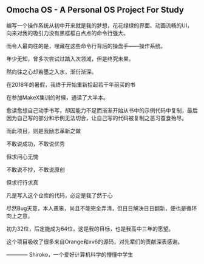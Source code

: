 ## Omocha OS - A Personal OS Project For Study

编写一个操作系统从初中开来就是我的梦想，花花绿绿的界面、动画流畅的UI，向来对我的吸引力没有黑框框白点点的命令行强大。

而令人最向往的是，埋藏在这些命令行背后的操盘手——操作系统。

年少无知，曾多次尝试过踏入次领域，但是终究未果。

然向往之心却若墨之入水，渐衍渐深。

在2018年的暑假，我终于开始重新拾起若干年前买的书

在参加MakeX集训的时候，通读了大半本。

愈读愈想自己动手书写，却因能力不足而渐渐开始从书中的示例代码中复制，最后因为自己写的部分和示例无法切合，让自己写的代码被复制之恶习蚕食殆尽。

而此项目，则是我励志革新之做

不敢说成功，不敢说优秀

但求问心无愧

不敢说不抄，不敢说原创

但求行行求真

凡是写入这个仓库的代码，必定是我了然于心

尽然Bug天意，本人愚笨，尚且不能完全弄清，但日日解决日日翻新，便也是循环向上之意。

初为32位，后定能成为64位，这是我的目标，也是我高中三年的愿望。

这个项目吸收了很多来自Orange和xv6的源码，对先辈们的贡献深表感谢。

———— Shiroko，一个爱好计算机科学的懵懂中学生